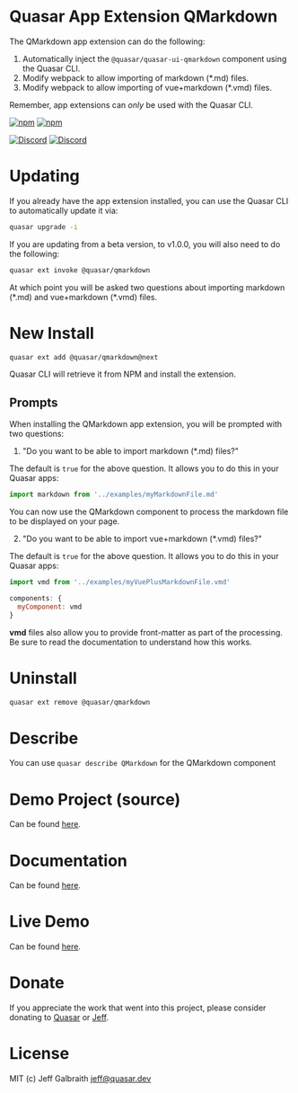 # Quasar App Extension QMarkdown

The QMarkdown app extension can do the following:
1. Automatically inject the `@quasar/quasar-ui-qmarkdown` component using the Quasar CLI.
2. Modify webpack to allow importing of markdown (\*.md) files.
3. Modify webpack to allow importing of vue+markdown (\*.vmd) files.

Remember, app extensions can _only_ be used with the Quasar CLI.

[![npm](https://img.shields.io/npm/v/@quasar/quasar-app-extension-qmarkdown.svg?label=@quasar/quasar-app-extension-qmarkdown)](https://www.npmjs.com/package/quasar-app-extension-qmarkdown)
[![npm](https://img.shields.io/npm/dt/@quasar/quasar-app-extension-qmarkdown.svg)](https://www.npmjs.com/package/@quasar/quasar-app-extension-qmarkdown)

[![Discord](https://img.shields.io/badge/discord-join%20server-738ADB?style=for-the-badge&logo=discord&logoColor=738ADB)](https://chat.quasar.dev)
[![Discord](https://img.shields.io/badge/follow-@jgalbraith64-1DA1F2?style=for-the-badge&logo=twitter&logoColor=1DA1F2)](https://twitter.com/jgalbraith64)
# Updating

If you already have the app extension installed, you can use the Quasar CLI to automatically update it via:
```bash
quasar upgrade -i
```
If you are updating from a beta version, to v1.0.0, you will also need to do the following:
```bash
quasar ext invoke @quasar/qmarkdown
```
At which point you will be asked two questions about importing markdown (\*.md) and vue+markdown (\*.vmd) files.

# New Install
```bash
quasar ext add @quasar/qmarkdown@next
```
Quasar CLI will retrieve it from NPM and install the extension.

## Prompts

When installing the QMarkdown app extension, you will be prompted with two questions:

1) "Do you want to be able to import markdown (*.md) files?"

The default is `true` for the above question. It allows you to do this in your Quasar apps:

```js
import markdown from '../examples/myMarkdownFile.md'
```

You can now use the QMarkdown component to process the markdown file to be displayed on your page.

2) "Do you want to be able to import vue+markdown (*.vmd) files?"

The default is `true` for the above question. It allows you to do this in your Quasar apps:

```js
import vmd from '../examples/myVuePlusMarkdownFile.vmd'

components: {
  myComponent: vmd
}
```

**vmd** files also allow you to provide front-matter as part of the processing. Be sure to read the documentation to understand how this works.

# Uninstall
```bash
quasar ext remove @quasar/qmarkdown
```

# Describe
You can use `quasar describe QMarkdown` for the QMarkdown component

# Demo Project (source)
Can be found [here](https://github.com/quasarframework/quasar-ui-qmarkdown/tree/master/demo).


# Documentation
Can be found [here](https://quasarframework.github.io/quasar-ui-qmarkdown/).

# Live Demo
Can be found [here](https://quasarframework.github.io/quasar-ui-qmarkdown/demo).

# Donate
If you appreciate the work that went into this project, please consider donating to [Quasar](https://donate.quasar.dev) or [Jeff](https://github.com/sponsors/hawkeye64).

# License
MIT (c) Jeff Galbraith <jeff@quasar.dev>
